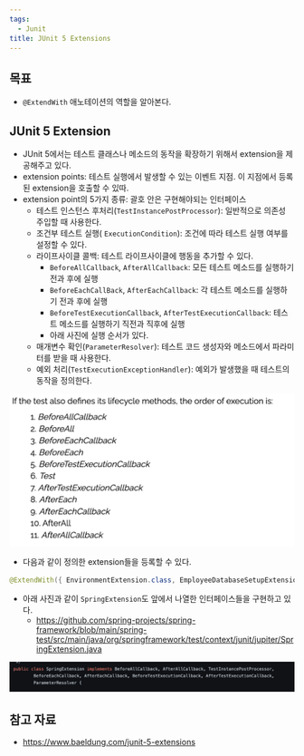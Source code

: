 ```yaml
---
tags:
  - Junit
title: JUnit 5 Extensions
---
```



## 목표

- `@ExtendWith` 애노테이션의 역할을 알아본다.

## JUnit 5 Extension

- JUnit 5에서는 테스트 클래스나 메소드의 동작을 확장하기 위해서 extension을 제공해주고 있다.
- extension points: 테스트 실행에서 발생할 수 있는 이벤트 지점. 이 지점에서 등록된 extension을 호출할 수 있따.
- extension point의 5가지 종류: 괄호 안은 구현해야되는 인터페이스
	- 테스트 인스턴스 후처리(`TestInstancePostProcessor`): 일반적으로 의존성 주입할 때 사용한다.
	- 조건부 테스트 실행( `ExecutionCondition`): 조건에 따라 테스트 실행 여부를 설정할 수 있다.
	- 라이프사이클 콜백: 테스트 라이프사이클에 행동을 추가할 수 있다.
		- `BeforeAllCallback`, `AfterAllCallback`: 모든 테스트 메소드를 실행하기 전과 후에 실행
		- `BeforeEachCallBack`, `AfterEachCallback`: 각 테스트 메소드를 실행하기 전과 후에 실행
		- `BeforeTestExecutionCallback`, `AfterTestExecutionCallback`: 테스트 메소드를 실행하기 직전과 직후에 실행
		- 아래 사진에 실행 순서가 있다.
	- 매개변수 확인(`ParameterResolver`): 테스트 코드 생성자와 메소드에서 파라미터를 받을 때 사용한다.
	- 예외 처리(`TestExecutionExceptionHandler`): 예외가 발생했을 때 테스트의 동작을 정의한다.

![](assets/Pasted%20image%2020230314131108.png)

- 다음과 같이 정의한 extension들을 등록할 수 있다.

```java
@ExtendWith({ EnvironmentExtension.class, EmployeeDatabaseSetupExtension.class, EmployeeDaoParameterResolver.class })
```

- 아래 사진과 같이 `SpringExtension`도 앞에서 나열한 인터페이스들을 구현하고 있다.
	- https://github.com/spring-projects/spring-framework/blob/main/spring-test/src/main/java/org/springframework/test/context/junit/jupiter/SpringExtension.java

![](assets/Pasted%20image%2020230314131806.png)

## 참고 자료

- https://www.baeldung.com/junit-5-extensions
